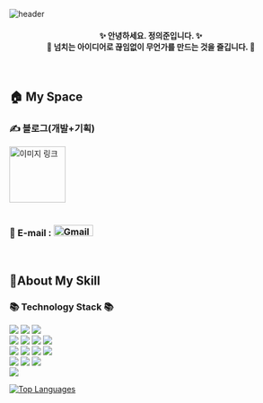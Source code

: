 ![header](https://capsule-render.vercel.app/api?type=slice&color=004EA1&height=170&section=header&text=Hi,%20Everyone!&fontColor=090707&fontAlignX=45&fontAlignY=65&fontSize=100)


#### <div align="center"> ✨ 안녕하세요. 정의준입니다. ✨ <br> 🏃 넘치는 아이디어로 끊임없이 무언가를 만드는 것을 즐깁니다. 🏃 </div>

<br>

## 🏠 My Space
### ✍️ 블로그(개발+기획)
<a href="https://blog.codegradation.com" target="_blank" style="display: block; text-align: left; ">
  <img src="https://github.com/user-attachments/assets/17337920-35d8-4ea8-8679-7027a1a03192" alt="이미지 링크" style="width: 100px; height: 100px; display: inline-block;"> 
</a>
<br>

### 💌 E-mail : <a href="mailto:euijoonism@gmail.com" style="text-decoration: none;"> <img src="https://img.shields.io/badge/Gmail-EA4335?style=flat-square&logo=Gmail&logoColor=white" alt="Gmail" style="width: 70px; height: 20px;">
</a>

<br>

## 🔌About My Skill
### 📚 Technology Stack 📚
<p>
<img src="https://img.shields.io/badge/Java-FF7F00?style=for-the-badge&logo=openjdk&logoColor=white">
<img src="https://img.shields.io/badge/spring framework-6DB33F?style=for-the-badge&logo=spring&logoColor=white">
<img src="https://img.shields.io/badge/spring boot-6DB33F?style=for-the-badge&logo=springboot&logoColor=white">
<br>
<img src="https://img.shields.io/badge/react-61DAFB?style=for-the-badge&logo=react&logoColor=white">
<img src="https://img.shields.io/badge/html-E34F26?style=for-the-badge&logo=html5&logoColor=white">
<img src="https://img.shields.io/badge/css-1572B6?style=for-the-badge&logo=css3&logoColor=white">
<img src="https://img.shields.io/badge/javascript-F7DF1E?style=for-the-badge&logo=javascript&logoColor=black">
<br>  
<img src="https://img.shields.io/badge/mysql-003E98?style=for-the-badge&logo=mysql&logoColor=white">
<img src="https://img.shields.io/badge/Redis-DC382D?style=for-the-badge&logo=redis&logoColor=white">
<img src="https://img.shields.io/badge/Docker-2496ED?style=for-the-badge&logo=Docker&logoColor=white">
<img src="https://img.shields.io/badge/postman-FF6C37?style=for-the-badge&logo=postman&logoColor=white"> 
<br>
<img src="https://img.shields.io/badge/AWS-FF9900?style=for-the-badge&logo=amazonaws&logoColor=white">
<img src="https://img.shields.io/badge/S3-569A31?style=for-the-badge&logo=amazons3&logoColor=white">
<img src="https://img.shields.io/badge/websocket-010101?style=for-the-badge&logo=Socket.io&logoColor=white">
<br>
<img src="https://img.shields.io/badge/figma-F24E1E?style=for-the-badge&logo=figma&logoColor=white"> 
</p>

[![Top Languages](https://github-readme-stats.vercel.app/api/top-langs/?username=euijooning&exclude_repo=project_naemeal_front&hide=mustache&langs_count=5&layout=compact)](https://github.com/euijooning/github-readme-stats)

<br>

<!--
**euijooning/euijooning** is a ✨ _special_ ✨ repository because its `README.md` (this file) appears on your GitHub profile.

Here are some ideas to get you started:

- 🔭 I’m currently working on ...
- 🌱 I’m currently learning ...
- 👯 I’m looking to collaborate on ...
- 🤔 I’m looking for help with ...
- 💬 Ask me about ...
- 📫 How to reach me: ...
- 😄 Pronouns: ...
- ⚡ Fun fact: ...
-->
